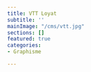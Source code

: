 ```yaml
---
title: VTT Loyat
subtitle: ''
mainImage: "/cms/vtt.jpg"
sections: []
featured: true
categories:
- Graphisme

---
```

